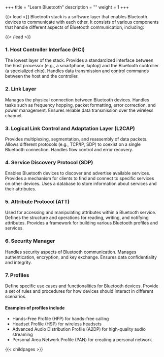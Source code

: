 +++
title = "Learn Bluetooth"
description = ""
weight = 1
+++

{{< lead >}}
Bluetooth stack is a software layer that enables Bluetooth devices to communicate with each other. It consists of various components that handle different aspects of Bluetooth communication, including:

{{< /lead >}}



### 1. Host Controller Interface (HCI)

The lowest layer of the stack.
Provides a standardized interface between the host processor (e.g., a smartphone, laptop) and the Bluetooth controller (a specialized chip).
Handles data transmission and control commands between the host and the controller.

### 2. Link Layer

Manages the physical connection between Bluetooth devices.
Handles tasks such as frequency hopping, packet formatting, error correction, and power management.
Ensures reliable data transmission over the wireless channel.

### 3. Logical Link Control and Adaptation Layer (L2CAP)

Provides multiplexing, segmentation, and reassembly of data packets.
Allows different protocols (e.g., TCP/IP, SDP) to coexist on a single Bluetooth connection.
Handles flow control and error recovery.

### 4. Service Discovery Protocol (SDP)

Enables Bluetooth devices to discover and advertise available services.
Provides a mechanism for clients to find and connect to specific services on other devices.
Uses a database to store information about services and their attributes.

### 5. Attribute Protocol (ATT)

Used for accessing and manipulating attributes within a Bluetooth service.
Defines the structure and operations for reading, writing, and notifying attributes.
Provides a framework for building various Bluetooth profiles and services.

### 6. Security Manager

Handles security aspects of Bluetooth communication.
Manages authentication, encryption, and key exchange.
Ensures data confidentiality and integrity.

### 7. Profiles

Define specific use cases and functionalities for Bluetooth devices.
Provide a set of rules and procedures for how devices should interact in different scenarios.

#### Examples of profiles include
- Hands-Free Profile (HFP) for hands-free calling
- Headset Profile (HSP) for wireless headsets
- Advanced Audio Distribution Profile (A2DP) for high-quality audio streaming
- Personal Area Network Profile (PAN) for creating a personal network

{{< childpages >}}